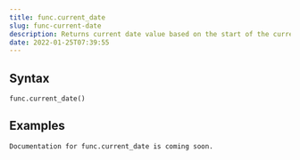 ```yaml
---
title: func.current_date
slug: func-current-date
description: Returns current date value based on the start of the current transaction
date: 2022-01-25T07:39:55
---
```



## Syntax



```
func.current_date()
```


## Examples



```
Documentation for func.current_date is coming soon.
```
